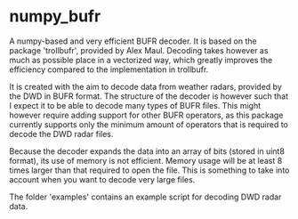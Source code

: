 # numpy_bufr
A numpy-based and very efficient BUFR decoder. 
It is based on the package 'trollbufr', provided by Alex Maul. Decoding takes however as much as possible place in a vectorized way, which greatly improves the efficiency compared to the implementation in trollbufr.

It is created with the aim to decode data from weather radars, provided by the DWD in BUFR format. The structure of the decoder is however such that I expect it to be able to decode many types of BUFR files.
This might however require adding support for other BUFR operators, as this package currently supports only the minimum amount of operators that is required to decode the DWD radar files.

Because the decoder expands the data into an array of bits (stored in uint8 format), its use of memory is not efficient. Memory usage will be at least 8 times larger than that required to open the file. This is something to take into account when you want to decode very large files.

The folder 'examples' contains an example script for decoding DWD radar data.
